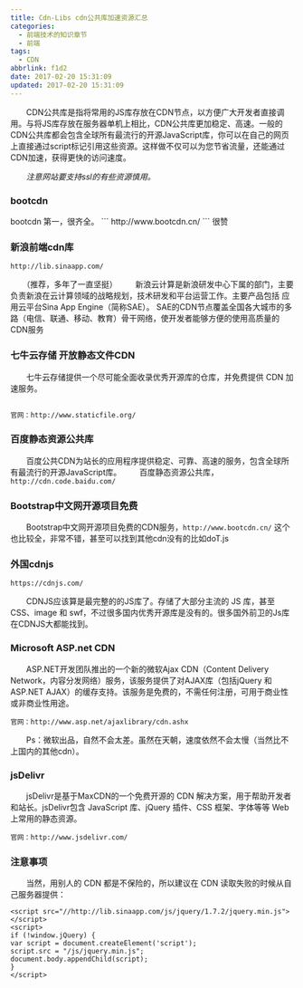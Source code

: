 ```yaml
---
title: Cdn-Libs cdn公共库加速资源汇总
categories:
  - 前端技术的知识章节
  - 前端
tags:
  - CDN
abbrlink: f1d2
date: 2017-02-20 15:31:09
updated: 2017-02-20 15:31:09
---
```


　　CDN公共库是指将常用的JS库存放在CDN节点，以方便广大开发者直接调用。与将JS库存放在服务器单机上相比，CDN公共库更加稳定、高速。一般的CDN公共库都会包含全球所有最流行的开源JavaScript库，你可以在自己的网页上直接通过script标记引用这些资源。这样做不仅可以为您节省流量，还能通过CDN加速，获得更快的访问速度。

　　*注意网站要支持ssl的有些资源慎用。*

<!-- more -->

### bootcdn

<div align="center">

</div>
bootcdn 第一，很齐全。
```
http://www.bootcdn.cn/
```
很赞

### 新浪前端cdn库

```
http://lib.sinaapp.com/
```

　　（推荐，多年了一直坚挺）
　　新浪云计算是新浪研发中心下属的部门，主要负责新浪在云计算领域的战略规划，技术研发和平台运营工作。主要产品包括 应用云平台Sina App Engine（简称SAE）。
SAE的CDN节点覆盖全国各大城市的多路（电信、联通、移动、教育）骨干网络，使开发者能够方便的使用高质量的CDN服务

### 七牛云存储 开放静态文件CDN

　　七牛云存储提供一个尽可能全面收录优秀开源库的仓库，并免费提供 CDN 加速服务。

```

官网：http://www.staticfile.org/
```

### 百度静态资源公共库

　　百度公共CDN为站长的应用程序提供稳定、可靠、高速的服务，包含全球所有最流行的开源JavaScript库。
　　百度静态资源公共库，`http://cdn.code.baidu.com/`

### Bootstrap中文网开源项目免费

　　Bootstrap中文网开源项目免费的CDN服务，`http://www.bootcdn.cn/`
这个也比较全，非常不错，甚至可以找到其他cdn没有的比如doT.js

### 外国cdnjs

```
https://cdnjs.com/
```

　　CDNJS应该算是最完整的的JS库了。存储了大部分主流的 JS 库，甚至 CSS、image 和 swf，不过很多国内优秀开源库是没有的。很多国外前卫的Js库在CDNJS大都能找到。

### Microsoft ASP.net CDN

　　ASP.NET开发团队推出的一个新的微软Ajax CDN（Content Delivery Network，内容分发网络）服务，该服务提供了对AJAX库（包括jQuery 和 ASP.NET AJAX）的缓存支持。该服务是免费的，不需任何注册，可用于商业性或非商业性用途。

```
官网：http://www.asp.net/ajaxlibrary/cdn.ashx
```

　　Ps：微软出品，自然不会太差。虽然在天朝，速度依然不会太慢（当然比不上国内的其他cdn）。

### jsDelivr

　　jsDelivr是基于MaxCDN的一个免费开源的 CDN 解决方案，用于帮助开发者和站长。jsDelivr包含 JavaScript 库、jQuery 插件、CSS 框架、字体等等 Web 上常用的静态资源。

```
官网：http://www.jsdelivr.com/
```

### 注意事项

　　当然，用别人的 CDN 都是不保险的，所以建议在 CDN 读取失败的时候从自己服务器提供：

```
<script src="//http://lib.sinaapp.com/js/jquery/1.7.2/jquery.min.js"></script>
<script>
if (!window.jQuery) {
var script = document.createElement('script');
script.src = "/js/jquery.min.js";
document.body.appendChild(script);
}
</script>
```
